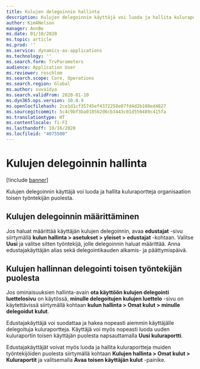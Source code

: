 ```yaml
---
title: Kulujen delegoinnin hallinta
description: Kulujen delegoinnin käyttäjä voi luoda ja hallita kuluraportteja organisaation toisen työntekijän puolesta.
author: KimANelson
manager: AnnBe
ms.date: 01/10/2020
ms.topic: article
ms.prod: ''
ms.service: dynamics-ax-applications
ms.technology: ''
ms.search.form: TrvParameters
audience: Application User
ms.reviewer: roschlom
ms.search.scope: Core, Operations
ms.search.region: Global
ms.author: suvaidya
ms.search.validFrom: 2020-01-10
ms.dyn365.ops.version: 10.0.9
ms.openlocfilehash: 2ce1d1cf35745ef4372258e07fd4d2b108ed4827
ms.sourcegitcommit: 5c4c9bf3ba018562d6cb3443c01d550489c415fa
ms.translationtype: HT
ms.contentlocale: fi-FI
ms.lasthandoff: 10/16/2020
ms.locfileid: "4075500"
---
```

# <a name="manage-expense-delegation"></a>Kulujen delegoinnin hallinta

[!include [banner](../includes/banner.md)]

Kulujen delegoinnin käyttäjä voi luoda ja hallita kuluraportteja organisaation toisen työntekijän puolesta.

## <a name="configuring-expense-delegation"></a>Kulujen delegoinnin määrittäminen

Jos haluat määrittää käyttäjän kulujen delegoinnin, avaa **edustajat** -sivu siirtymällä **kulun hallinta > asetukset > yleiset > edustajat** -kohtaan. Valitse **Uusi** ja valitse sitten työntekijä, jolle delegoinnin haluat määrittää. Anna edustajakäyttäjän alias sekä delegointikauden alkamis- ja päättymispäivä.

## <a name="managing-expense-delegation-on-behalf-of-another-employee"></a>Kulujen hallinnan delegointi toisen työntekijän puolesta

Jos ominaisuuksien hallinta-avain **ota käyttöön kulujen delegointi luettelosivu** on käytössä, **minulle delegoitujen kulujen luettelo** -sivu on käytettävissä siirtymällä kohtaan **kulun hallinta > Omat kulut > minulle delegoidut kulut**.

Edustajakäyttäjä voi suodattaa ja hakea nopeasti aiemmin käyttäjälle delegoituja kuluraportteja. Käyttäjä voi myös nopeasti luoda uuden kuluraportin toisen käyttäjän puolesta napsauttamalla **Uusi kuluraportti**.

Edustajakäyttäjät voivat myös luoda ja hallita kuluraportteja muiden työntekijöiden puolesta siirtymällä kohtaan **Kulujen hallinta > Omat kulut > Kuluraportit** ja valitsemalla **Avaa toisen käyttäjän kulut** -painike.
